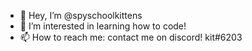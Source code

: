- 👋 Hey, I’m @spyschoolkittens
- 👀 I’m interested in learning how to code!
- 📫 How to reach me: contact me on discord! kit#6203

<!---
spyschoolkittens/spyschoolkittens is a ✨ special ✨ repository because its `README.md` (this file) appears on your GitHub profile.
You can click the Preview link to take a look at your changes.
--->
